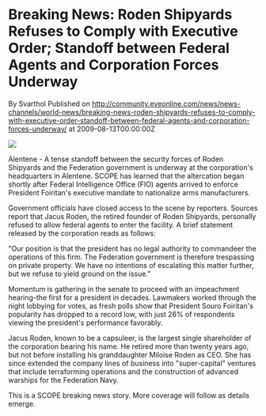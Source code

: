 # Breaking News: Roden Shipyards Refuses to Comply with Executive Order; Standoff between Federal Agents and Corporation Forces Underway
By Svarthol
Published on http://community.eveonline.com/news/news-channels/world-news/breaking-news-roden-shipyards-refuses-to-comply-with-executive-order-standoff-between-federal-agents-and-corporation-forces-underway/ at 2009-08-13T00:00:00Z

<!-- -->

![](http://www.eve-mercury.net/images/mercurybanner.png)  
  
Alentene - A tense standoff between the security forces of Roden Shipyards and the Federation government is underway at the corporation's headquarters in Alentene. SCOPE has learned that the altercation began shortly after Federal Intelligence Office (FIO) agents arrived to enforce President Foiritan's executive mandate to nationalize arms manufacturers.

Government officials have closed access to the scene by reporters. Sources report that Jacus Roden, the retired founder of Roden Shipyards, personally refused to allow federal agents to enter the facility. A brief statement released by the corporation reads as follows:

"Our position is that the president has no legal authority to commandeer the operations of this firm. The Federation government is therefore trespassing on private property. We have no intentions of escalating this matter further, but we refuse to yield ground on the issue."

Momentum is gathering in the senate to proceed with an impeachment hearing-the first for a president in decades. Lawmakers worked through the night lobbying for votes, as fresh polls show that President Souro Foiritan's popularity has dropped to a record low, with just 26% of respondents viewing the president's performance favorably.

Jacus Roden, known to be a capsuleer, is the largest single shareholder of the corporation bearing his name. He retired more than twenty years ago, but not before installing his granddaughter Miloise Roden as CEO. She has since extended the company lines of business into "super-capital" ventures that include terraforming operations and the construction of advanced warships for the Federation Navy.

This is a SCOPE breaking news story. More coverage will follow as details emerge.

